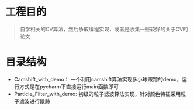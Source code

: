 # 工程目的
> 自学相关的CV算法，然后争取编程实现，或者是收集一些较好的关于CV的论文

# 目录结构
- Camshift_with_demo： 一个利用camshift算法实现多小球跟踪的demo，运行方式是在pycharm下直接运行main函数即可
- Particle_Filter_with_demo: 初级的粒子滤波算法实现，针对颜色特征采用粒子滤波进行跟踪
